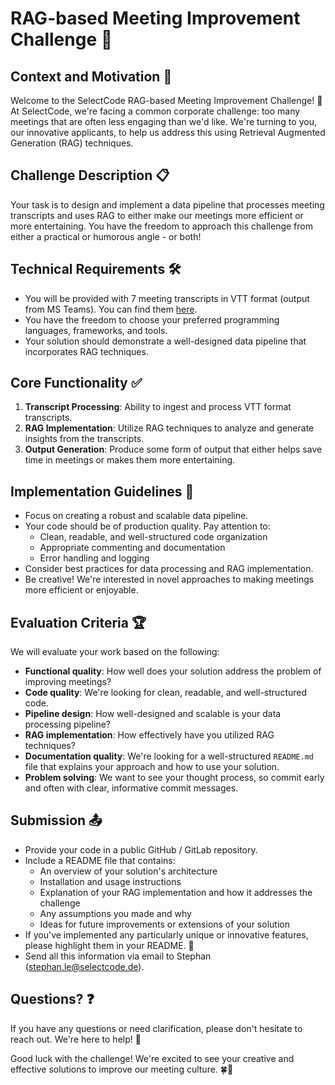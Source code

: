 # RAG-based Meeting Improvement Challenge 🚀

## Context and Motivation 🌟

Welcome to the SelectCode RAG-based Meeting Improvement Challenge! 🎉 At SelectCode, we're facing a common corporate challenge: too many meetings that are often less engaging than we'd like. We're turning to you, our innovative applicants, to help us address this using Retrieval Augmented Generation (RAG) techniques.

## Challenge Description 📋

Your task is to design and implement a data pipeline that processes meeting transcripts and uses RAG to either make our meetings more efficient or more entertaining. You have the freedom to approach this challenge from either a practical or humorous angle - or both!

## Technical Requirements 🛠️

- You will be provided with 7 meeting transcripts in VTT format (output from MS Teams). You can find them [here](https://drive.google.com/drive/folders/1S7hJ5U6nGClbatBSZuaQpzsaA6Q2ElE3).
- You have the freedom to choose your preferred programming languages, frameworks, and tools.
- Your solution should demonstrate a well-designed data pipeline that incorporates RAG techniques.

## Core Functionality ✅

1. **Transcript Processing**: Ability to ingest and process VTT format transcripts.
2. **RAG Implementation**: Utilize RAG techniques to analyze and generate insights from the transcripts.
3. **Output Generation**: Produce some form of output that either helps save time in meetings or makes them more entertaining.

## Implementation Guidelines 📝

- Focus on creating a robust and scalable data pipeline.
- Your code should be of production quality. Pay attention to:
  - Clean, readable, and well-structured code organization
  - Appropriate commenting and documentation
  - Error handling and logging
- Consider best practices for data processing and RAG implementation.
- Be creative! We're interested in novel approaches to making meetings more efficient or enjoyable.

## Evaluation Criteria 🏆

We will evaluate your work based on the following:

- **Functional quality**: How well does your solution address the problem of improving meetings?
- **Code quality**: We're looking for clean, readable, and well-structured code.
- **Pipeline design**: How well-designed and scalable is your data processing pipeline?
- **RAG implementation**: How effectively have you utilized RAG techniques?
- **Documentation quality**: We're looking for a well-structured `README.md` file that explains your approach and how to use your solution.
- **Problem solving**: We want to see your thought process, so commit early and often with clear, informative commit messages.

## Submission 📤

- Provide your code in a public GitHub / GitLab repository.
- Include a README file that contains:
  - An overview of your solution's architecture
  - Installation and usage instructions
  - Explanation of your RAG implementation and how it addresses the challenge
  - Any assumptions you made and why
  - Ideas for future improvements or extensions of your solution
- If you've implemented any particularly unique or innovative features, please highlight them in your README. 🌟
- Send all this information via email to Stephan (stephan.le@selectcode.de).

## Questions? ❓

If you have any questions or need clarification, please don't hesitate to reach out. We're here to help! 📧

Good luck with the challenge! We're excited to see your creative and effective solutions to improve our meeting culture. 🍀🚀